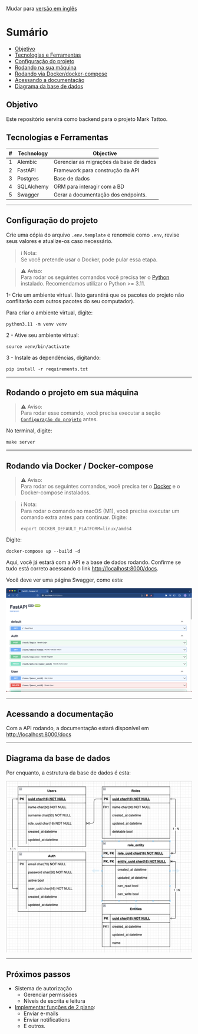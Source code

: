 Mudar para [versão em inglês](../README.md)

# Sumário
* [Objetivo](#objetivo)
* [Tecnologias e Ferramentas](#tecnologias-e-ferramentas)
* [Configuração do projeto](#configuração-do-projeto)
* [Rodando na sua máquina](#rodando-o-projeto-em-sua-máquina)
* [Rodando via Docker/docker-compose](#rodando-via-docker--docker-compose)
* [Acessando a documentação](#acessando-a-documentação)
* [Diagrama da base de dados](#diagrama-da-base-de-dados)

## Objetivo
Este repositório servirá como backend para o projeto Mark Tattoo.

## Tecnologias e Ferramentas

| #   | Technology | Objective                               |
|-----|------------|-----------------------------------------|
| 1   | Alembic    | Gerenciar as migrações da base de dados |
| 2   | FastAPI    | Framework para construção da API        |
| 3   | Postgres   | Base de dados                           |
 | 4   | SQLAlchemy | ORM para interagir com a BD             |
| 5   | Swagger    | Gerar a documentação dos endpoints.     |

----

## Configuração do projeto
Crie uma cópia do arquivo `.env.template` e renomeie como `.env`, revise seus valores e atualize-os caso necessário.

> ℹ️ Nota:<br/>
> Se você pretende usar o Docker, pode pular essa etapa.

> ⚠️ Aviso:<br/>
> Para rodar os seguintes comandos você precisa ter o [Python](https://www.python.org/) instalado.
> Recomendamos utilizar o Python >= 3.11.

1- Crie um ambiente virtual.
(Isto garantirá que os pacotes do projeto não conflitarão com outros pacotes do seu computador).

Para criar o ambiente virtual, digite:
<pre><code>python3.11 -m venv venv</code></pre>

2 - Ative seu ambiente virtual:
<pre><code>source venv/bin/activate</code></pre>

3 - Instale as dependências, digitando:
<pre><code>pip install -r requirements.txt</code></pre>

----

## Rodando o projeto em sua máquina

> ⚠️ Aviso:<br/>
> Para rodar esse comando, você precisa executar a seção [`Configuração do projeto`](#configuração-do-projeto) antes.

No terminal, digite:
<pre><code>make server</code></pre>

---

## Rodando via Docker / Docker-compose
> ⚠️ Aviso:<br/>
> Para rodar os seguintes comandos, você precisa ter o [Docker](https://www.docker.com/) e o Docker-compose instalados.

> ℹ️ Nota:<br/>
> Para rodar o comando no macOS (M1), você precisa executar um comando extra antes para continuar.
> Digite:
>  <pre><code>export DOCKER_DEFAULT_PLATFORM=linux/amd64</code></pre>

Digite:
<pre><code>docker-compose up --build -d</code></pre>

Aqui, você já estará com a API e a base de dados rodando.
Confirme se tudo está correto acessando o link [http://localhost:8000/docs](http://localhost:8000/docs).

Você deve ver uma página Swagger, como esta:

<img src="./img/docs.png" alt="Documentation page"/>

----
## Acessando a documentação

Com a API rodando, a documentação estará disponível em [http://localhost:8000/docs](http://localhost:8000/docs)

----
## Diagrama da base de dados
Por enquanto, a estrutura da base de dados é esta:

<img src="./img/database-diagram.png" alt="Database diagram"/>

--- 
## Próximos passos

* Sistema de autorização
  * Gerenciar permissões
  * Níveis de escrita e leitura
* [Implementar funções de 2 plano](https://fastapi.tiangolo.com/tutorial/background-tasks/):
  * Enviar e-mails
  * Enviar notifications
  * E outros.



